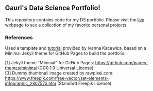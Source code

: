 ## Gauri's Data Science Portfolio!
This repository contains code for my DS portfolio. Please visit the [live webpage](https://gaurikapse.github.io) to see a collection of my favorite personal projects.


### References
Used a template and [tutorial](https://medium.com/@evanca/set-up-your-portfolio-website-in-less-than-10-minutes-with-github-pages-d0efa8ff56fd) provided by Ivanna Kacewica, based on a Minimal Jekyll theme for GitHub Pages to build the portfolio. 

[1] Jekyll theme "Minimal" for GitHub Pages: https://github.com/pages-themes/minimal (CC0 1.0 Universal License)
<br>[3] Dummy thumbnail image created by rawpixel.com: https://www.freepik.com/free-vector/set-elements-infographic_2807573.htm (Standard Freepik License)
